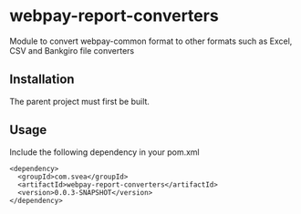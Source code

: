 # webpay-report-converters

Module to convert webpay-common format to other formats such as Excel, CSV and Bankgiro file converters

## Installation

The parent project must first be built.

## Usage

Include the following dependency in your pom.xml

```
<dependency>
  <groupId>com.svea</groupId>
  <artifactId>webpay-report-converters</artifactId>
  <version>0.0.3-SNAPSHOT</version>
</dependency>
```
